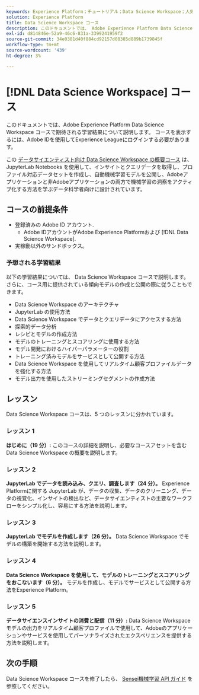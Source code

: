 ```yaml
---
keywords: Experience Platform；チュートリアル；Data Science Workspace；人気の高いトピック；data science コース；コース；dsw
solution: Experience Platform
title: Data Science Workspace コース
description: このドキュメントでは、 Adobe Experience Platform Data Science Workspace コースのリンクと説明を提供します。
exl-id: d814846e-52a9-46c6-831a-3399241959f2
source-git-commit: 34e0381d40f884cd92157d08385d889b1739845f
workflow-type: tm+mt
source-wordcount: '439'
ht-degree: 3%

---
```



# [!DNL Data Science Workspace] コース

このドキュメントでは、Adobe Experience Platform Data Science Workspace コースで期待される学習結果について説明します。 コースを表示するには、Adobe IDを使用してExperience Leagueにログインする必要があります。

この [データサイエンティスト向け Data Science Workspace の概要コース](https://experienceleague.adobe.com/?recommended=ExperiencePlatform-U-1-2021.1.dsw&amp;lang=ja) は、JupyterLab Notebooks を使用して、インサイトとクエリデータを取得し、プロファイル対応データセットを作成し、自動機械学習モデルを公開し、Adobeアプリケーションと非Adobeアプリケーションの両方で機械学習の洞察をアクティブ化する方法を学ぶデータ科学者向けに設計されています。

## コースの前提条件

- 登録済みの Adobe ID アカウント.
   - Adobe IDアカウントがAdobe Experience Platformおよび [!DNL Data Science Workspace].
- 実稼動以外のサンドボックス。

### 予想される学習結果

以下の学習結果については、 Data Science Workspace コースで説明します。 さらに、コース用に提供されている傾向モデルの作成と公開の際に従うこともできます。

- Data Science Workspace のアーキテクチャ
- JupyterLab の使用方法
- Data Science Workspace でデータとクエリデータにアクセスする方法
- 探索的データ分析
- レシピとモデルの作成方法
- モデルのトレーニングとスコアリングに使用する方法
- モデル開発におけるハイパーパラメーターの役割
- トレーニング済みモデルをサービスとして公開する方法
- Data Science Workspace を使用してリアルタイム顧客プロファイルデータを強化する方法
- モデル出力を使用したストリーミングセグメントの作成方法

## レッスン

Data Science Workspace コースは、5 つのレッスンに分かれています。

### レッスン 1

**はじめに（19 分）:** このコースの詳細を説明し、必要なコースアセットを含む Data Science Workspace の概要を説明します。

### レッスン 2

**JupyterLab でデータを読み込み、クエリ、調査します（24 分）。** Experience Platformに関する JupyterLab が、データの収集、データのクリーニング、データの視覚化、インサイトの検出など、データサイエンティストの主要なワークフローをシンプル化し、容易にする方法を説明します。

### レッスン 3

**JupyterLab でモデルを作成します（26 分）。** Data Science Workspace でモデルの構築を開始する方法を説明します。

### レッスン 4

**Data Science Workspace を使用して、モデルのトレーニングとスコアリングをおこないます（6 分）。** モデルを作成し、モデルでサービスとして公開する方法をExperience Platform。

### レッスン 5

**データサイエンスインサイトの消費と配信（11 分）:** Data Science Workspace モデルの出力をリアルタイム顧客プロファイルで使用して、Adobeのアプリケーションやサービスを使用してパーソナライズされたエクスペリエンスを提供する方法を説明します。

## 次の手順

Data Science Workspace コースを修了したら、 [Sensei機械学習 API ガイド](./api/getting-started.md) を参照してください。



